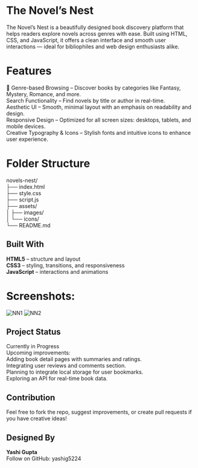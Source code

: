 #  The Novel’s Nest
The Novel’s Nest is a beautifully designed book discovery platform that helps readers explore novels across genres with ease. Built using HTML, CSS, and JavaScript, it offers a clean interface and smooth user interactions — ideal for bibliophiles and web design enthusiasts alike.

#  Features
📖 Genre-based Browsing – Discover books by categories like Fantasy, Mystery, Romance, and more.<br>
 Search Functionality – Find novels by title or author in real-time.<br>
 Aesthetic UI – Smooth, minimal layout with an emphasis on readability and design.<br>
 Responsive Design – Optimized for all screen sizes: desktops, tablets, and mobile devices.<br>
 Creative Typography & Icons – Stylish fonts and intuitive icons to enhance user experience.<br>

# Folder Structure
novels-nest/<br>
├── index.html<br>
├── style.css<br>
├── script.js<br>
├── assets/<br>
│   ├── images/<br>
│   └── icons/<br>
└── README.md<br>


##  Built With
**HTML5** – structure and layout<br>
**CSS3** – styling, transitions, and responsiveness<br>
**JavaScript** – interactions and animations<br>


# Screenshots:
![NN1](https://github.com/user-attachments/assets/dfbbb6d9-8206-46b0-bec7-4561f28cba34)
![NN2](https://github.com/user-attachments/assets/16d30f38-89b4-416b-92df-2e3a6ff5c70e)

##  Project Status
 Currently in Progress<br>
Upcoming improvements:<br>
    Adding book detail pages with summaries and ratings.<br>
    Integrating user reviews and comments section.<br>
    Planning to integrate local storage for user bookmarks.<br>
    Exploring an API for real-time book data.<br>

##  Contribution
Feel free to fork the repo, suggest improvements, or create pull requests if you have creative ideas!

## Designed By
**Yashi Gupta<br>**
Follow on GitHub: yashig5224<br> 
